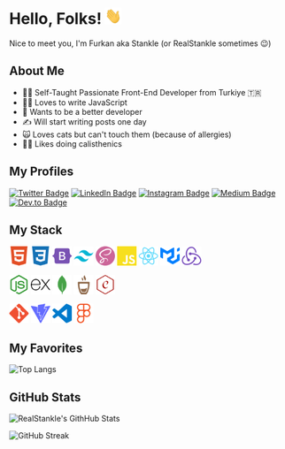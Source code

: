 # Hello, Folks! <img src="./assets/images/wave.gif" alt="Wave gif" width="30px" height="30px"/>

Nice to meet you, I'm Furkan aka Stankle (or RealStankle sometimes 😉)

## About Me

- 😶‍🌫️ Self-Taught Passionate Front-End Developer from Turkiye 🇹🇷
- 🧑‍💻 Loves to write JavaScript
- 🎯 Wants to be a better developer
- ✍️ Will start writing posts one day
- 🙀 Loves cats but can't touch them (because of allergies)
- 🤸‍♂️ Likes doing calisthenics

## My Profiles

[![Twitter Badge](https://img.shields.io/badge/Twitter-1DA1F2?style=for-the-badge&logo=twitter&logoColor=white)](https://twitter.com/realstankle)
[![LinkedIn Badge](https://img.shields.io/badge/LinkedIn-0077B5?style=for-the-badge&logo=linkedin&logoColor=white)](https://www.linkedin.com/in/realstankle)
[![Instagram Badge](https://img.shields.io/badge/Instagram-E4405F?style=for-the-badge&logo=instagram&logoColor=white)](https://www.instagram.com/realstankle)
[![Medium Badge](https://img.shields.io/badge/Medium-12100E?style=for-the-badge&logo=medium&logoColor=white)](https://medium.com/@stankle)
[![Dev.to Badge](https://img.shields.io/badge/dev.to-0A0A0A?style=for-the-badge&logo=dev.to&logoColor=white)](https://dev.to/stankle)

## My Stack

<a href="https://html.spec.whatwg.org/" target="_blank" rel="noreferrer"><img src="assets/icons/html.svg" alt="html" width="35" height="35"/></a>
<a href="https://www.w3.org/Style/CSS/Overview.en.html" target="_blank" rel="noreferrer"><img src="assets/icons/css.svg" alt="css" width="35" height="35"/></a>
<a href="https://getbootstrap.com" target="_blank" rel="noreferrer"><img src="assets/icons/bootstrap.svg" alt="bootstrap" width="35" height="35"/></a>
<a href="https://tailwindcss.com" target="_blank" rel="noreferrer"><img src="assets/icons/tailwind.svg" alt="tailwindcss" width="35" height="35"/></a>
<a href="https://www.w3.org/Style/CSS/Overview.en.html" target="_blank" rel="noreferrer"><img src="assets/icons/sass.svg" alt="sass" width="35" height="35"/></a>
<a href="https://www.javascript.com" target="_blank" rel="noreferrer"><img src="assets/icons/javascript.svg" alt="javascript" width="35" height="35"/></a>
<a href="https://reactjs.org" target="_blank" rel="noreferrer"><img src="assets/icons/react.svg" alt="react" width="35" height="35"/></a>
<a href="https://mui.com" target="_blank" rel="noreferrer"><img src="assets/icons/mui.svg" alt="material ui" width="35" height="35"/></a>
<a href="https://redux.js.org" target="_blank" rel="noreferrer"><img src="assets/icons/redux.svg" alt="redux" width="35" height="35"/></a>

<a href="https://nodejs.org" target="_blank" rel="noreferrer"><img src="assets/icons/nodejs.svg" alt="node js" width="35" height="35"/></a>
<a href="https://expressjs.com" target="_blank" rel="noreferrer"><img src="assets/icons/express.svg" alt="express js" width="35" height="35"/></a>
<a href="https://www.mongodb.com" target="_blank" rel="noreferrer"><img src="assets/icons/mongo.svg" alt="mongo db" width="35" height="35"/></a>
<a href="https://mochajs.org" target="_blank" rel="noreferrer"><img src="assets/icons/mocha.svg" alt="mocha js" width="35" height="35"/></a>
<a href="https://www.chaijs.com" target="_blank" rel="noreferrer"><img src="assets/icons/chai.svg" alt="chai js" width="35" height="35"/></a>

<a href="https://git-scm.com" target="_blank" rel="noreferrer"><img src="assets/icons/git.svg" alt="git" width="35" height="35"/></a>
<a href="https://vitejs.dev" target="_blank" rel="noreferrer"><img src="assets/icons/vite.svg" alt="vite" width="35" height="35"/></a>
<a href="https://code.visualstudio.com" target="_blank" rel="noreferrer"><img src="assets/icons/vscode.svg" alt="visual studio code" width="35" height="35"/></a>
<a href="https://www.figma.com" target="_blank" rel="noreferrer"><img src="assets/icons/figma.svg" alt="figma" width="35" height="35"/></a>

## My Favorites

![Top Langs](https://github-readme-stats.vercel.app/api/top-langs/?username=realstankle&theme=react)

## GitHub Stats

![RealStankle's GithHub Stats](https://github-readme-stats.vercel.app/api?username=realstankle&show_icons=true&count_private=true&theme=react&custom_title=RealStankle's%20GithHub%20Stats)

![GitHub Streak](https://streak-stats.demolab.com?user=RealStankle&theme=react)

